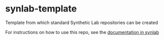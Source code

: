 # synlab-template
Template from which standard Synthetic Lab repositories can be created

For instructions on how to use this repo, see the [documentation in synlab](https://github.ibm.com/ibmcloud/synlab/blob/master/README.md)
